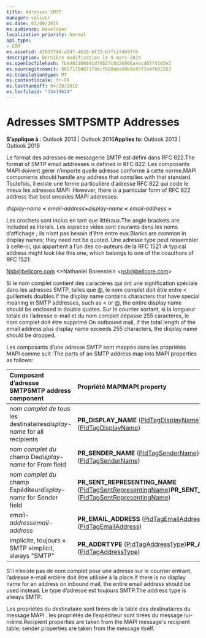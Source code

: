 ```yaml
---
title: Adresses SMTP
manager: soliver
ms.date: 03/09/2015
ms.audience: Developer
localization_priority: Normal
api_type:
- COM
ms.assetid: 42015740-a94f-4628-bf32-b7fc2fdb9ff6
description: Dernière modification le 9 mars 2015
ms.openlocfilehash: fb4402100891df8b27c8d26900a4acd05f4183e3
ms.sourcegitcommit: 8657170d071f9bcf680aba50b9c07f2a4fb82283
ms.translationtype: MT
ms.contentlocale: fr-FR
ms.lasthandoff: 04/28/2019
ms.locfileid: "33419624"
---
```

# <a name="smtp-addresses"></a><span data-ttu-id="68a71-103">Adresses SMTP</span><span class="sxs-lookup"><span data-stu-id="68a71-103">SMTP Addresses</span></span>

  
  
<span data-ttu-id="68a71-104">**S’applique à** : Outlook 2013 | Outlook 2016</span><span class="sxs-lookup"><span data-stu-id="68a71-104">**Applies to**: Outlook 2013 | Outlook 2016</span></span> 
  
<span data-ttu-id="68a71-105">Le format des adresses de messagerie SMTP est défini dans RFC 822.</span><span class="sxs-lookup"><span data-stu-id="68a71-105">The format of SMTP email addresses is defined in RFC 822.</span></span> <span data-ttu-id="68a71-106">Les composants MAPI doivent gérer n’importe quelle adresse conforme à cette norme.</span><span class="sxs-lookup"><span data-stu-id="68a71-106">MAPI components should handle any address that complies with that standard.</span></span> <span data-ttu-id="68a71-107">Toutefois, il existe une forme particulière d’adresse RFC 822 qui code le mieux les adresses MAPI :</span><span class="sxs-lookup"><span data-stu-id="68a71-107">However, there is a particular form of RFC 822 address that best encodes MAPI addresses:</span></span>
  
 <span data-ttu-id="68a71-108">_display-name_ **\<** _email-address_**\>**</span><span class="sxs-lookup"><span data-stu-id="68a71-108">_display-name_ **\<** _email-address_ **\>**</span></span>
  
<span data-ttu-id="68a71-109">Les crochets sont inclus en tant que littéraux.</span><span class="sxs-lookup"><span data-stu-id="68a71-109">The angle brackets are included as literals.</span></span> <span data-ttu-id="68a71-110">Les espaces vides sont courants dans les noms d’affichage ; ils n’ont pas besoin d’être entre eux.</span><span class="sxs-lookup"><span data-stu-id="68a71-110">Blanks are common in display names; they need not be quoted.</span></span> <span data-ttu-id="68a71-111">Une adresse type peut ressembler à celle-ci, qui appartient à l’un des co-auteurs de la RFC 1521 :</span><span class="sxs-lookup"><span data-stu-id="68a71-111">A typical address might look like this one, which belongs to one of the coauthors of RFC 1521:</span></span>
  
<span data-ttu-id="68a71-112">Nsb@bellcore.com \<\></span><span class="sxs-lookup"><span data-stu-id="68a71-112">Nathaniel Borenstein \<nsb@bellcore.com\></span></span>
  
<span data-ttu-id="68a71-113">Si le nom complet contient des caractères qui ont une signification spéciale dans les adresses SMTP, telles que @, le nom complet doit être entre \< guillemets doubles.</span><span class="sxs-lookup"><span data-stu-id="68a71-113">If the display name contains characters that have special meaning in SMTP addresses, such as \< or @, the entire display name should be enclosed in double quotes.</span></span> <span data-ttu-id="68a71-114">Sur le courrier sortant, si la longueur totale de l’adresse e-mail et du nom complet dépasse 255 caractères, le nom complet doit être supprimé.</span><span class="sxs-lookup"><span data-stu-id="68a71-114">On outbound mail, if the total length of the email address plus display name exceeds 255 characters, the display name should be dropped.</span></span>
  
<span data-ttu-id="68a71-115">Les composants d’une adresse SMTP sont mappés dans les propriétés MAPI comme suit :</span><span class="sxs-lookup"><span data-stu-id="68a71-115">The parts of an SMTP address map into MAPI properties as follows:</span></span>
  
|<span data-ttu-id="68a71-116">**Composant d’adresse SMTP**</span><span class="sxs-lookup"><span data-stu-id="68a71-116">**SMTP address component**</span></span>|<span data-ttu-id="68a71-117">**Propriété MAPI**</span><span class="sxs-lookup"><span data-stu-id="68a71-117">**MAPI property**</span></span>|
|:-----|:-----|
| <span data-ttu-id="68a71-118">_nom complet de_ tous les destinataires</span><span class="sxs-lookup"><span data-stu-id="68a71-118">_display-name_ for all recipients</span></span>  <br/> |<span data-ttu-id="68a71-119">**PR_DISPLAY_NAME** ([PidTagDisplayName](pidtagdisplayname-canonical-property.md))</span><span class="sxs-lookup"><span data-stu-id="68a71-119">**PR_DISPLAY_NAME** ([PidTagDisplayName](pidtagdisplayname-canonical-property.md))</span></span>  <br/> |
| <span data-ttu-id="68a71-120">_nom complet du_ champ De</span><span class="sxs-lookup"><span data-stu-id="68a71-120">_display-name_ for From field</span></span>  <br/> |<span data-ttu-id="68a71-121">**PR_SENDER_NAME** ([PidTagSenderName](pidtagsendername-canonical-property.md))</span><span class="sxs-lookup"><span data-stu-id="68a71-121">**PR_SENDER_NAME** ([PidTagSenderName](pidtagsendername-canonical-property.md))</span></span>  <br/> |
| <span data-ttu-id="68a71-122">_nom complet du_ champ Expéditeur</span><span class="sxs-lookup"><span data-stu-id="68a71-122">_display-name_ for Sender field</span></span>  <br/> |<span data-ttu-id="68a71-123">**PR_SENT_REPRESENTING_NAME** ([PidTagSentRepresentingName](pidtagsentrepresentingname-canonical-property.md))</span><span class="sxs-lookup"><span data-stu-id="68a71-123">**PR_SENT_REPRESENTING_NAME** ([PidTagSentRepresentingName](pidtagsentrepresentingname-canonical-property.md))</span></span>  <br/> |
| <span data-ttu-id="68a71-124">_email-address_</span><span class="sxs-lookup"><span data-stu-id="68a71-124">_email-address_</span></span> <br/> |<span data-ttu-id="68a71-125">**PR_EMAIL_ADDRESS** ([PidTagEmailAddress](pidtagemailaddress-canonical-property.md))</span><span class="sxs-lookup"><span data-stu-id="68a71-125">**PR_EMAIL_ADDRESS** ([PidTagEmailAddress](pidtagemailaddress-canonical-property.md))</span></span>  <br/> |
|<span data-ttu-id="68a71-126">implicite, toujours « SMTP »</span><span class="sxs-lookup"><span data-stu-id="68a71-126">implicit, always "SMTP"</span></span>  <br/> |<span data-ttu-id="68a71-127">**PR_ADDRTYPE** ([PidTagAddressType](pidtagaddresstype-canonical-property.md))</span><span class="sxs-lookup"><span data-stu-id="68a71-127">**PR_ADDRTYPE** ([PidTagAddressType](pidtagaddresstype-canonical-property.md))</span></span>  <br/> |
   
<span data-ttu-id="68a71-128">S’il n’existe pas de nom complet pour une adresse sur le courrier entrant, l’adresse e-mail entière doit être utilisée à la place.</span><span class="sxs-lookup"><span data-stu-id="68a71-128">If there is no display name for an address on inbound mail, the entire email address should be used instead.</span></span> <span data-ttu-id="68a71-129">Le type d’adresse est toujours SMTP.</span><span class="sxs-lookup"><span data-stu-id="68a71-129">The address type is always SMTP.</span></span>
  
<span data-ttu-id="68a71-130">Les propriétés du destinataire sont tirées de la table des destinataires du message MAPI . les propriétés de l’expéditeur sont tirées du message lui-même.</span><span class="sxs-lookup"><span data-stu-id="68a71-130">Recipient properties are taken from the MAPI message's recipient table; sender properties are taken from the message itself.</span></span>
  

